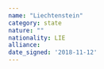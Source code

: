 ```yaml
---
name: "Liechtenstein"
category: state
nature: ""
nationality: LIE
alliance: 
date_signed: '2018-11-12'
---
```

    